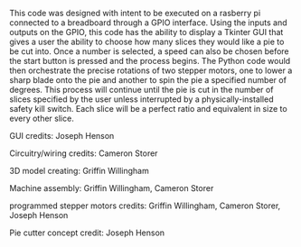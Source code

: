 This code was designed with intent to be executed on a rasberry pi connected to a breadboard through a GPIO interface. Using the inputs and outputs on the GPIO, this code has the ability to display a Tkinter GUI that gives a user the ability to choose how many slices they would like a pie to be cut into. Once a number is selected, a speed can also be chosen before the start button is pressed and the process begins. The Python code would then orchestrate the precise rotations of two stepper motors, one to lower a sharp blade onto the pie and another to spin the pie a specified number of degrees. This process will continue until the pie is cut in the number of slices specified by the user unless interrupted by a physically-installed safety kill switch. Each slice will be a perfect ratio and equivalent in size to every other slice.

GUI credits: Joseph Henson

Circuitry/wiring credits: Cameron Storer

3D model creating: Griffin Willingham

Machine assembly: Griffin Willingham, Cameron Storer

programmed stepper motors credits: Griffin Willingham, Cameron Storer, Joseph Henson

Pie cutter concept credit: Joseph Henson

